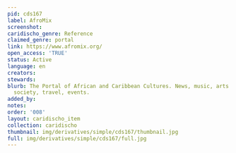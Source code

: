 ```yaml
---
pid: cds167
label: AfroMix
screenshot: 
caridischo_genre: Reference
claimed_genre: portal
link: https://www.afromix.org/
open_access: 'TRUE'
status: Active
language: en
creators: 
stewards: 
blurb: The Portal of African and Caribbean Cultures. News, music, arts and culture,
  society, travel, events.
added_by: 
notes: 
order: '008'
layout: caridischo_item
collection: caridischo
thumbnail: img/derivatives/simple/cds167/thumbnail.jpg
full: img/derivatives/simple/cds167/full.jpg
---
```

